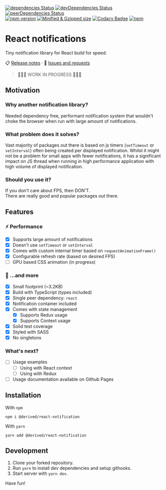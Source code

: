 [![dependencies Status](https://status.david-dm.org/gh/derived-studio/react-notifications.svg)](https://david-dm.org/derived-studio/react-notifications)
[![devDependencies Status](https://status.david-dm.org/gh/derived-studio/react-notifications.svg?type=dev)](https://david-dm.org/derived-studio/react-notifications?type=dev)
[![peerDependencies Status](https://status.david-dm.org/gh/derived-studio/react-notifications.svg?type=peer)](https://david-dm.org/derived-studio/react-notifications?type=peer)  
[![npm version](https://badgen.net/npm/v/@derived/react-notifications)](https://www.npmjs.com/package/@derived/react-notifications)
[![Minified & Gzipped size](https://badgen.net/bundlephobia/minzip/@derived/react-notifications)](https://bundlephobia.com/result?p=@derived/react-notifications)
[![Codacy Badge](https://app.codacy.com/project/badge/Grade/c99c6a2921fb42079572db10cb79b122)](https://www.codacy.com/gh/derived-studio/react-notifications/dashboard?utm_source=github.com&utm_medium=referral&utm_content=derived-studio/react-notifications&utm_campaign=Badge_Grade)
[![npm](https://img.shields.io/npm/dm/@derived/react-notifications)](https://www.npmjs.com/package/@derived/react-notifications)

# React notifications

Tiny notification library for React build for speed.

📋 [Release notes](https://github.com/derived-studio/react-notifications/blob/main/CHANGELOG.md)
·
📢 [Issues and requests](https://github.com/derived-studio/react-notifications/issues)

> 🔨🔨🔨 WORK IN PROGRESS 🔨🔨🔨

## Motivation

### Why another notification library?

Needed dependency free, performant notification system that wouldn't choke the browser when run with large amount of notifications.

### What problem does it solves?

Vast majority of packages out there is based on js timers (`setTimeout` or `setInterval`) often being created per displayed notification. Whilst it might not be a problem for small apps with fewer notifications, it has a significant impact on JS thread when running in high performance application with high volume of displayed notification.

### Should you use it?

If you don't care about FPS, then DON'T.  
There are really good and popular packages out there.

## Features

### ⚡ Performance

- [x] Supports large amount of notifications
- [x] Doesn't use `setTimeout` or `setInterval`
- [x] Comes with custom internal timer based on `requestAnimationFrame()`
- [x] Configurable refresh rate (based on desired FPS)
- [ ] GPU based CSS animation (in progress)

### 🎁 ...and more

- [x] Small footprint (~3.2KB)
- [x] Build with TypeScript (types included)
- [x] Single peer dependency: `react`
- [x] Notification container included
- [x] Comes with state management
  - [x] Supports Redux usage
  - [x] Supports Context usage
- [x] Solid test coverage
- [x] Styled with SASS
- [x] No singletons

### What's next?

- [ ] Usage examples
  - [ ] Using with React context
  - [ ] Using with Redux
- [ ] Usage documentation available on Github Pages

<!--
- [ ] Stackable notifications might not happen
      -->

## Installation

With `npm`

```
npm i @derived/react-notification
```

With `yarn`

```
yarn add @derived/react-notification
```

## Development

1. Clone your forked repository.
2. Run `yarn` to install dev dependencies and setup githooks.
3. Start server with `yarn dev`.

Have fun!
